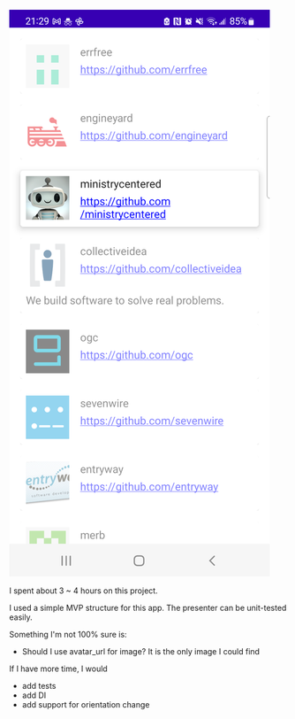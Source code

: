 ![Screenshot of the app](screenshot.png)

I spent about 3 ~ 4 hours on this project.

I used a simple MVP structure for this app. The presenter can be unit-tested easily.

Something I'm not 100% sure is:
- Should I use avatar_url for image? It is the only image I could find

If I have more time, I would
- add tests
- add DI
- add support for orientation change